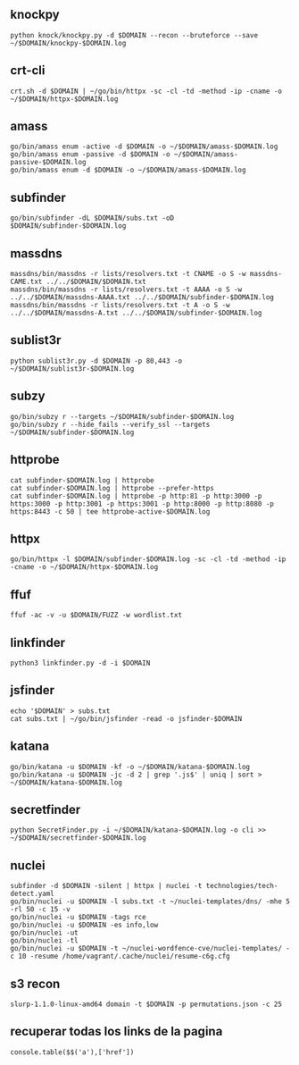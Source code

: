 ## knockpy
```command
python knock/knockpy.py -d $DOMAIN --recon --bruteforce --save ~/$DOMAIN/knockpy-$DOMAIN.log
```

## crt-cli
```command
crt.sh -d $DOMAIN | ~/go/bin/httpx -sc -cl -td -method -ip -cname -o ~/$DOMAIN/httpx-$DOMAIN.log
```

## amass
```command
go/bin/amass enum -active -d $DOMAIN -o ~/$DOMAIN/amass-$DOMAIN.log
go/bin/amass enum -passive -d $DOMAIN -o ~/$DOMAIN/amass-passive-$DOMAIN.log
go/bin/amass enum -d $DOMAIN -o ~/$DOMAIN/amass-$DOMAIN.log
```

## subfinder
```command
go/bin/subfinder -dL $DOMAIN/subs.txt -oD $DOMAIN/subfinder-$DOMAIN.log
```

## massdns
```command
massdns/bin/massdns -r lists/resolvers.txt -t CNAME -o S -w massdns-CAME.txt ../../$DOMAIN/$DOMAIN.txt
massdns/bin/massdns -r lists/resolvers.txt -t AAAA -o S -w ../../$DOMAIN/massdns-AAAA.txt ../../$DOMAIN/subfinder-$DOMAIN.log
massdns/bin/massdns -r lists/resolvers.txt -t A -o S -w ../../$DOMAIN/massdns-A.txt ../../$DOMAIN/subfinder-$DOMAIN.log
```

## sublist3r
```command
python sublist3r.py -d $DOMAIN -p 80,443 -o ~/$DOMAIN/sublist3r-$DOMAIN.log
```

## subzy 
```command
go/bin/subzy r --targets ~/$DOMAIN/subfinder-$DOMAIN.log
go/bin/subzy r --hide_fails --verify_ssl --targets ~/$DOMAIN/subfinder-$DOMAIN.log
```

## httprobe 
```command
cat subfinder-$DOMAIN.log | httprobe
cat subfinder-$DOMAIN.log | httprobe --prefer-https
cat subfinder-$DOMAIN.log | httprobe -p http:81 -p http:3000 -p https:3000 -p http:3001 -p https:3001 -p http:8000 -p http:8080 -p https:8443 -c 50 | tee httprobe-active-$DOMAIN.log
```

## httpx
```command
go/bin/httpx -l $DOMAIN/subfinder-$DOMAIN.log -sc -cl -td -method -ip -cname -o ~/$DOMAIN/httpx-$DOMAIN.log
```

## ffuf 
```command
ffuf -ac -v -u $DOMAIN/FUZZ -w wordlist.txt
```

## linkfinder
```command
python3 linkfinder.py -d -i $DOMAIN
```

## jsfinder
```command
echo '$DOMAIN' > subs.txt
cat subs.txt | ~/go/bin/jsfinder -read -o jsfinder-$DOMAIN
```

## katana 
```command
go/bin/katana -u $DOMAIN -kf -o ~/$DOMAIN/katana-$DOMAIN.log
go/bin/katana -u $DOMAIN -jc -d 2 | grep '.js$' | uniq | sort > ~/$DOMAIN/katana-$DOMAIN.log
```

## secretfinder
```command
python SecretFinder.py -i ~/$DOMAIN/katana-$DOMAIN.log -o cli >> ~/$DOMAIN/secretfinder-$DOMAIN.log
```

## nuclei
```command
subfinder -d $DOMAIN -silent | httpx | nuclei -t technologies/tech-detect.yaml
go/bin/nuclei -u $DOMAIN -l subs.txt -t ~/nuclei-templates/dns/ -mhe 5 -rl 50 -c 15 -v
go/bin/nuclei -u $DOMAIN -tags rce
go/bin/nuclei -u $DOMAIN -es info,low
go/bin/nuclei -ut 
go/bin/nuclei -tl 
go/bin/nuclei -u $DOMAIN -t ~/nuclei-wordfence-cve/nuclei-templates/ -c 10 -resume /home/vagrant/.cache/nuclei/resume-c6g.cfg
```

## s3 recon
```command
slurp-1.1.0-linux-amd64 domain -t $DOMAIN -p permutations.json -c 25
```

## recuperar todas los links de la pagina
```command
console.table($$('a'),['href'])
```